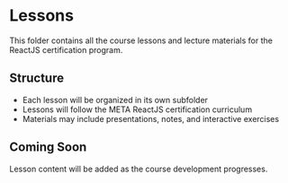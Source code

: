 # Lessons

This folder contains all the course lessons and lecture materials for the ReactJS certification program.

## Structure

- Each lesson will be organized in its own subfolder
- Lessons will follow the META ReactJS certification curriculum
- Materials may include presentations, notes, and interactive exercises

## Coming Soon

Lesson content will be added as the course development progresses. 